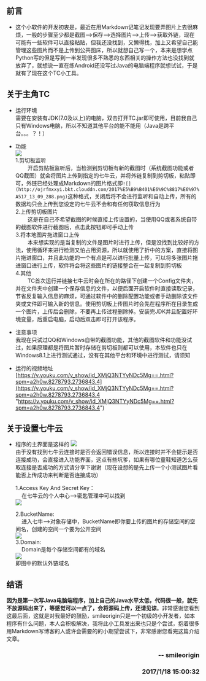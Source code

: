 ## 前言

- 这个小软件的开发初衷是，最近在用Markdown记笔记发现要弄图片上去很麻烦，一般的步骤至少都是截图-->保存-->选择图片-->上传-->获取外链，现在可能有一些软件可以直接粘贴，但我还没找到，又懒得找，加上又希望自己能管理这些图片而不是上传到公共图床，所以就想自己写一个，本来是想学点Python写的但是写到一半发现很多不熟悉的东西相关的操作方法也没找到就放弃了，就想说一直在练Android还没写过Java的电脑端程序就想试试，于是就有了现在这个TC小工具。

## 关于主角TC

- 运行环境  
	需要在安装有JDK(7.0及以上)的电脑，双击打开TC.jar即可使用，目前我自己只有Windows电脑，所以不知道其他平台的能不能用（Java是跨平台。。。？！）  

- 功能  
	![](http://ojrfmxxyi.bkt.clouddn.com/2017%E5%B9%B401%E6%9C%8817%E6%97%A517_13_09_288.png)  
	1.剪切板监听    
	&nbsp;&nbsp;&nbsp;&nbsp;&nbsp;&nbsp;&nbsp;&nbsp;开启剪贴板监听后，当检测到剪切板有新的截图时（系统截图功能或者QQ截图）就会将图片上传到指定的七牛云，并将外链复制到剪切板，粘贴即可，外链已经处理成Markdown的图片格式即` ![](http://ojrfmxxyi.bkt.clouddn.com/2017%E5%B9%B401%E6%9C%8817%E6%97%A517_13_09_288.png) `这种格式，关闭后将不会进行监听和自动上传，所有的数据均只会上传到您设定的七牛云不会和有任何窃取信息行为  
	2.上传剪切板图片  
	&nbsp;&nbsp;&nbsp;&nbsp;&nbsp;&nbsp;&nbsp;&nbsp;这是在自己不希望截图的时候直接上传设置的，当使用QQ或者系统自带的截图软件进行截图后，点击此按钮即可手动上传  
	3.将本地图片拖进窗口上传  
	&nbsp;&nbsp;&nbsp;&nbsp;&nbsp;&nbsp;&nbsp;&nbsp;本来想实现的是当复制的文件是图片时进行上传，但是没找到比较好的方法，使用循环来进行检测又怕占用资源，所以就使用了折中的方案，直接将图片拖进窗口，并且此功能的一个有点是可以进行批量上传，可以将多张图片拖进窗口进行上传，软件将会将这些图片的链接整合在一起复制到剪切板  
	4.其他  
	&nbsp;&nbsp;&nbsp;&nbsp;&nbsp;&nbsp;&nbsp;&nbsp;TC首次运行并链接七牛云时会在所在的路径下创建一个Config文件夹，并在文件夹中创建一个保存信息的文件，以便后面开启软件时直接读取记录，节省反复输入信息的麻烦，可通过软件中的删除配置功能或者手动删除该文件夹或文件即可输入新的信息。使用剪切板上传图片时会先在程序所在目录生成一个图片，上传后会删除，不要再上传过程删除掉。安装完JDK并且配置好环境变量，后重启电脑，启动后双击即可打开该程序。  

- 注意事项  
	我现在只试过QQ和Windows自带的截图功能，其他的截图软件和功能没试过，如果原理都是将图片暂时存储在剪切板则都可以使用，本软件也只在Windows8.1上进行测试通过，没有在其他平台和环境中进行测试，请须知

- 运行的视频地址
  [https://v.youku.com/v_show/id_XMjQ3NTYyNDc5Mg==.html?spm=a2h0w.8278793.2736843.4](https://v.youku.com/v_show/id_XMjQ3NTYyNDc5Mg==.html?spm=a2h0w.8278793.2736843.4 "https://v.youku.com/v_show/id_XMjQ3NTYyNDc5Mg==.html?spm=a2h0w.8278793.2736843.4")

## 关于设置七牛云

- 程序的主界面是这样的
   ![](http://i.imgur.com/SVBPGSe.png)  
	由于没有找到七牛云连接时是否会返回错误信息，所以连接时并不会提示是否连接成功，会直接进入功能界面，这点有些坑爹，如果有哪位童鞋知道怎么获取连接是否成功的方式请分享下谢谢（现在设想的是先上传一个小测试图片看能否上传成功来判断是否连接成功）  

	1.Access Key And Secret Key：  
	&nbsp;&nbsp;&nbsp;&nbsp;在七牛云的个人中心-->密匙管理中可以找到  
	![](http://ojrfmxxyi.bkt.clouddn.com/2017年01月18日14_14_32_570.png)  
	
	2.BucketName:  
	&nbsp;&nbsp;&nbsp;&nbsp;进入七牛-->对象存储中，BucketName即你要上传的图片的存储空间的空间名，创建的空间一个要为公开空间  
	![](http://ojrfmxxyi.bkt.clouddn.com/2017年01月18日14_18_49_081.png)  
	3.Domain:  
	&nbsp;&nbsp;&nbsp;&nbsp;Domain是每个存储空间都有的域名  
	![](http://ojrfmxxyi.bkt.clouddn.com/2017年01月18日14_20_30_496.png)  
	即图中的默认外链域名

## 结语

**因为是第一次写Java电脑端程序，加上自己的Java水平太低，代码很一般，就先不放源码出来了，等感觉可以一点了，会将源码上传，还请见谅**。非常感谢您看到这最后面，这就是对我最好的鼓励，smileorigin只是一个初级的小开发者，如本程序有什么问题，本人会积极解决，我将此小工具发出来也只是个尝试，抱着很多用Markdown写博客的人或许会需要的的小期望尝试下，非常感谢您看完这篇介绍文章。  
<h3 align = "right">-- smileorigin<h3>  
<h3 align = "right">2017/1/18 15:00:32 <h3>  
